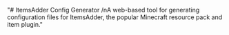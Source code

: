 "# ItemsAdder Config Generator /nA web-based tool for generating configuration files for ItemsAdder, the popular Minecraft resource pack and item plugin." 
